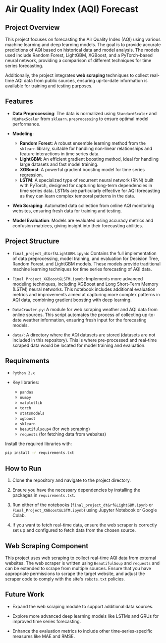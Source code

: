 # Air Quality Index (AQI) Forecast

## Project Overview

This project focuses on forecasting the Air Quality Index (AQI) using various machine learning and deep learning models. The goal is to provide accurate predictions of AQI based on historical data and model analysis. The models used include Random Forest, LightGBM, XGBoost, and a PyTorch-based neural network, providing a comparison of different techniques for time series forecasting.

Additionally, the project integrates **web scraping** techniques to collect real-time AQI data from public sources, ensuring up-to-date information is available for training and testing purposes.

## Features

- **Data Preprocessing**: The data is normalized using `StandardScaler` and `MinMaxScaler` from `sklearn.preprocessing` to ensure optimal model performance.

- **Modeling**:
  - **Random Forest**: A robust ensemble learning method from the `sklearn` library, suitable for handling non-linear relationships and feature interactions in time series data.
  - **LightGBM**: An efficient gradient boosting method, ideal for handling large datasets and fast model training.
  - **XGBoost**: A powerful gradient boosting model for time series regression.
  - **LSTM**: A specialized type of recurrent neural network (RNN) built with PyTorch, designed for capturing long-term dependencies in time series data. LSTMs are particularly effective for AQI forecasting as they can learn complex temporal patterns in the data.

- **Web Scraping**: Automated data collection from online AQI monitoring websites, ensuring fresh data for training and testing.

- **Model Evaluation**: Models are evaluated using accuracy metrics and confusion matrices, giving insight into their forecasting abilities.

## Project Structure

- `final_project_dt&rf&LightGBM.ipynb`: Contains the full implementation of data preprocessing, model training, and evaluation for Decision Tree, Random Forest, and LightGBM models. These models provide traditional machine learning techniques for time series forecasting of AQI data.
  
- `Final_Project_XGBoost&LSTM.ipynb`: Implements more advanced modeling techniques, including XGBoost and Long Short-Term Memory (LSTM) neural networks. This notebook includes additional evaluation metrics and improvements aimed at capturing more complex patterns in AQI data, combining gradient boosting with deep learning.

- `DataCrawler.py`: A module for web scraping weather and AQI data from online sources. This script automates the process of collecting up-to-date weather information, ensuring fresh input for the forecasting models.

- `data/`: A directory where the AQI datasets are stored (datasets are not included in this repository). This is where pre-processed and real-time scraped data would be located for model training and evaluation.


## Requirements

- `Python 3.x`

- Key libraries:
  - `pandas`
  - `numpy`
  - `matplotlib`
  - `torch`
  - `statsmodels`
  - `xgboost`
  - `sklearn`
  - `beautifulsoup4` (for web scraping)
  - `requests` (for fetching data from websites)

Install the required libraries with:

```bash
pip install -r requirements.txt
```


## How to Run
1. Clone the repository and navigate to the project directory.
   
2. Ensure you have the necessary dependencies by installing the packages in `requirements.txt`.

3. Run either of the notebooks (`final_project_dt&rf&LightGBM.ipynb` or `Final_Project_XGBoost&LSTM.ipynb`) using Jupyter Notebook or Google Colab.

4. If you want to fetch real-time data, ensure the web scraper is correctly set up and configured to fetch data from the chosen source.
   
## Web Scraping Component

This project uses web scraping to collect real-time AQI data from external websites. The web scraper is written using `BeautifulSoup` and `requests` and can be extended to scrape from multiple sources. Ensure that you have appropriate permissions to scrape the target website, and adjust the scraper code to comply with the site's `robots.txt` policies.

## Future Work
- Expand the web scraping module to support additional data sources.
  
- Explore more advanced deep learning models like LSTMs and GRUs for improved time series forecasting.
  
- Enhance the evaluation metrics to include other time-series-specific measures like MAE and RMSE.
